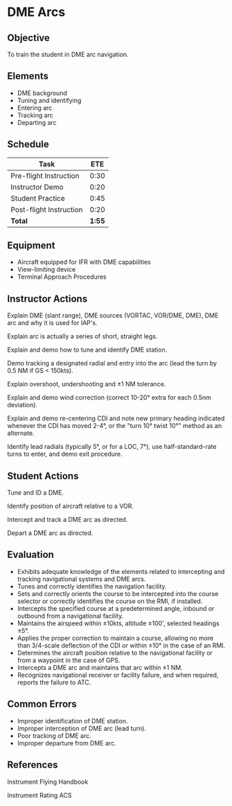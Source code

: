 # DME Arcs

## Objective
To train the student in DME arc navigation.

## Elements
- DME background
- Tuning and identifying
- Entering arc
- Tracking arc
- Departing arc

## Schedule
| Task | ETE |
| ---- | --- |
| Pre-flight Instruction | 0:30 |
| Instructor Demo | 0:20 |
| Student Practice | 0:45 |
| Post-flight Instruction | 0:20 |
| **Total** | **1:55** |

## Equipment
- Aircraft equipped for IFR with DME capabilities
- View-limiting device
- Terminal Approach Procedures

## Instructor Actions
Explain DME (slant range), DME sources (VORTAC, VOR/DME, DME), DME arc and why it is used for IAP's.

Explain arc is actually a series of short, straight legs.

Explain and demo how to tune and identify DME station.

Demo tracking a designated radial and entry into the arc (lead the turn by 0.5 NM if GS < 150kts).

Explain overshoot, undershooting and ±1 NM tolerance.

Explain and demo wind correction (correct 10-20° extra for each 0.5nm deviation).

Explain and demo re-centering CDI and note new primary heading indicated whenever the CDI has moved 2-4°, or the "turn 10° twist 10°" method as an alternate.

Identify lead radials (typically 5°, or for a LOC, 7°), use half-standard-rate turns to enter, and demo exit procedure.

## Student Actions
Tune and ID a DME.

Identify position of aircraft relative to a VOR.

Intercept and track a DME arc as directed.

Depart a DME arc as directed.

## Evaluation
- Exhibits adequate knowledge of the elements related to intercepting and tracking navigational systems and DME arcs.
- Tunes and correctly identifies the navigation facility.
- Sets and correctly orients the course to be intercepted into the course selector or correctly identifies the course on the RMI, if installed.
- Intercepts the specified course at a predetermined angle, inbound or outbound from a navigational facility.
- Maintains the airspeed within ±10kts, altitude ±100', selected headings ±5°.
- Applies the proper correction to maintain a course, allowing no more than 3/4-scale deflection of the CDI or within ±10° in the case of an RMI.
- Determines the aircraft position relative to the navigational facility or from a waypoint in the case of GPS.
- Intercepts a DME arc and maintains that arc within ±1 NM.
- Recognizes navigational receiver or facility failure, and when required, reports the failure to ATC.

## Common Errors
- Improper identification of DME station.
- Improper interception of DME arc (lead turn).
- Poor tracking of DME arc.
- Improper departure from DME arc.

## References
Instrument Flying Handbook

Instrument Rating ACS